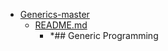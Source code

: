 - <a href = "E:\Node_projects\Node_Way\ArchivTSH_2\ArhivTimur_2\Generics-master\cat.Generics-master\dir.Generics-master.md">Generics-master</a>
    - <a href = "E:\Node_projects\Node_Way\ArchivTSH_2\ArhivTimur_2\Generics-master\README.md">README.md</a>
        - *## Generic Programming
